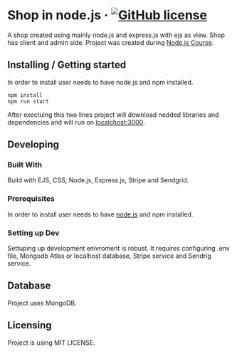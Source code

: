 # Shop in node.js &middot; [![GitHub license](https://img.shields.io/badge/license-MIT-blue.svg?style=flat-square)](https://github.com/Wawrzynn/shop-node/blob/main/LICENSE)

A shop created using mainly node.js and express.js with ejs as view. Shop has client and admin side. Project was created during [Node.js Course](https://www.udemy.com/course/nodejs-the-complete-guide/?couponCode=ST12MT030524).

## Installing / Getting started

In order to install user needs to have node.js and npm installed.

```shell
npm install
npm run start
```

After exectuing this two lines project will download nedded libraries and dependencies and will run on [localchost:3000](http://localhost:3000/).

## Developing

### Built With
Build with EJS, CSS, Node.js, Express.js, Stripe and Sendgrid.

### Prerequisites
In order to install user needs to have [node.js](https://nodejs.org/en) and npm installed.


### Setting up Dev

Settuping up development enivroment is robust. It requires configuring .env file, Mongodb Atlas or localhost database, Stripe service and Sendrig service.

## Database

Project uses MongoDB.

## Licensing

Project is using MIT LICENSE.

